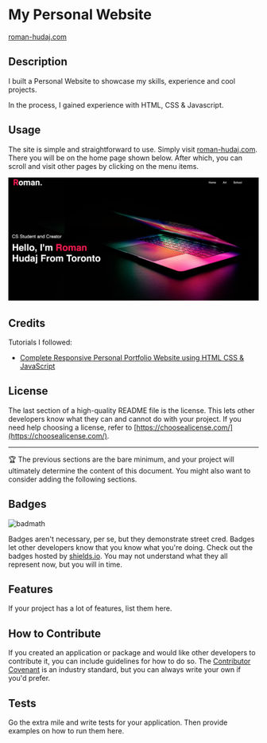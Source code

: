 # My Personal Website

[roman-hudaj.com](http://roman-hudaj.com)

## Description

I built a Personal Website to showcase my skills, experience and cool projects. 

In the process, I gained experience with HTML, CSS & Javascript. 

## Usage
  
The site is simple and straightforward to use. Simply visit [roman-hudaj.com](http://roman-hudaj.com). There you will be on the home page shown below. After which, you can scroll and visit other pages by clicking on the menu items. 

![alt text](readme-assets/img1.png)


## Credits

Tutorials I followed: 
- [Complete Responsive Personal Portfolio Website using HTML CSS & JavaScript](https://www.google.com/url?sa=t&rct=j&q=&esrc=s&source=video&cd=&cad=rja&uact=8&ved=2ahUKEwimxN7mhev9AhVsk2oFHVluCiwQtwJ6BAgIEAI&url=https%3A%2F%2Fwww.youtube.com%2Fwatch%3Fv%3Dtcskp-ncN0I&usg=AOvVaw11lxKU2qeWqbN4lyywvs4l)

## License

The last section of a high-quality README file is the license. This lets other developers know what they can and cannot do with your project. If you need help choosing a license, refer to [https://choosealicense.com/](https://choosealicense.com/).

---

🏆 The previous sections are the bare minimum, and your project will ultimately determine the content of this document. You might also want to consider adding the following sections.

## Badges

![badmath](https://img.shields.io/github/languages/top/lernantino/badmath)

Badges aren't necessary, per se, but they demonstrate street cred. Badges let other developers know that you know what you're doing. Check out the badges hosted by [shields.io](https://shields.io/). You may not understand what they all represent now, but you will in time.

## Features

If your project has a lot of features, list them here.

## How to Contribute

If you created an application or package and would like other developers to contribute it, you can include guidelines for how to do so. The [Contributor Covenant](https://www.contributor-covenant.org/) is an industry standard, but you can always write your own if you'd prefer.

## Tests

Go the extra mile and write tests for your application. Then provide examples on how to run them here.

